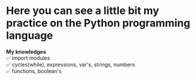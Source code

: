 # Here you can see a little bit my practice on the Python programming language
**My knowledges**    
:white_check_mark: import modules        
:white_check_mark: cycles(while), expressions, var's, strings, numbers        
:white_check_mark: functions, boolean's        
